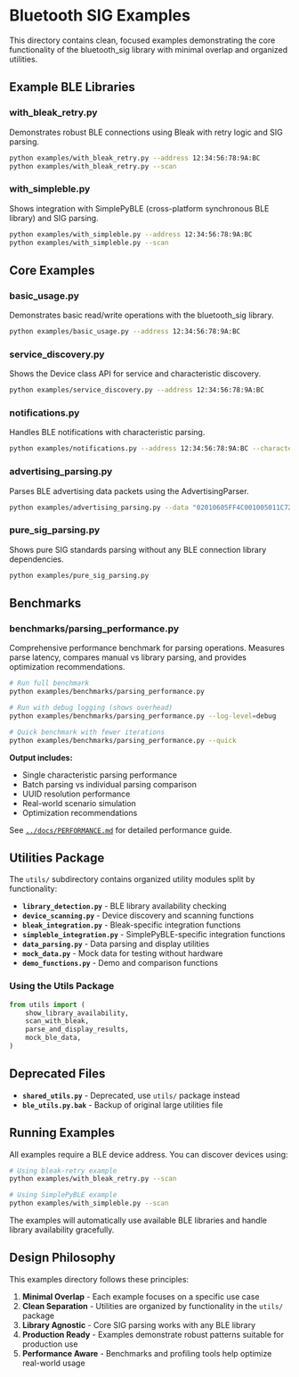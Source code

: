 # Bluetooth SIG Examples

This directory contains clean, focused examples demonstrating the core functionality of the bluetooth_sig library with minimal overlap and organized utilities.

## Example BLE Libraries

### with_bleak_retry.py

Demonstrates robust BLE connections using Bleak with retry logic and SIG parsing.

```bash
python examples/with_bleak_retry.py --address 12:34:56:78:9A:BC
python examples/with_bleak_retry.py --scan
```

### with_simpleble.py

Shows integration with SimplePyBLE (cross-platform synchronous BLE library) and SIG parsing.

```bash
python examples/with_simpleble.py --address 12:34:56:78:9A:BC
python examples/with_simpleble.py --scan
```

## Core Examples

### basic_usage.py

Demonstrates basic read/write operations with the bluetooth_sig library.

```bash
python examples/basic_usage.py --address 12:34:56:78:9A:BC
```

### service_discovery.py

Shows the Device class API for service and characteristic discovery.

```bash
python examples/service_discovery.py --address 12:34:56:78:9A:BC
```

### notifications.py

Handles BLE notifications with characteristic parsing.

```bash
python examples/notifications.py --address 12:34:56:78:9A:BC --characteristic 2A19
```

### advertising_parsing.py

Parses BLE advertising data packets using the AdvertisingParser.

```bash
python examples/advertising_parsing.py --data "02010605FF4C001005011C7261F4"
```

### pure_sig_parsing.py

Shows pure SIG standards parsing without any BLE connection library dependencies.

```bash
python examples/pure_sig_parsing.py
```

## Benchmarks

### benchmarks/parsing_performance.py

Comprehensive performance benchmark for parsing operations. Measures parse latency, compares manual vs library parsing, and provides optimization recommendations.

```bash
# Run full benchmark
python examples/benchmarks/parsing_performance.py

# Run with debug logging (shows overhead)
python examples/benchmarks/parsing_performance.py --log-level=debug

# Quick benchmark with fewer iterations
python examples/benchmarks/parsing_performance.py --quick
```

**Output includes:**

- Single characteristic parsing performance
- Batch parsing vs individual parsing comparison
- UUID resolution performance
- Real-world scenario simulation
- Optimization recommendations

See [`../docs/PERFORMANCE.md`](../docs/PERFORMANCE.md) for detailed performance guide.

## Utilities Package

The `utils/` subdirectory contains organized utility modules split by functionality:

- **`library_detection.py`** - BLE library availability checking
- **`device_scanning.py`** - Device discovery and scanning functions
- **`bleak_integration.py`** - Bleak-specific integration functions
- **`simpleble_integration.py`** - SimplePyBLE-specific integration functions
- **`data_parsing.py`** - Data parsing and display utilities
- **`mock_data.py`** - Mock data for testing without hardware
- **`demo_functions.py`** - Demo and comparison functions

### Using the Utils Package

```python
from utils import (
    show_library_availability,
    scan_with_bleak,
    parse_and_display_results,
    mock_ble_data,
)
```

## Deprecated Files

- **`shared_utils.py`** - Deprecated, use `utils/` package instead
- **`ble_utils.py.bak`** - Backup of original large utilities file

## Running Examples

All examples require a BLE device address. You can discover devices using:

```bash
# Using bleak-retry example
python examples/with_bleak_retry.py --scan

# Using SimplePyBLE example
python examples/with_simpleble.py --scan
```

The examples will automatically use available BLE libraries and handle library availability gracefully.

## Design Philosophy

This examples directory follows these principles:

1. **Minimal Overlap** - Each example focuses on a specific use case
1. **Clean Separation** - Utilities are organized by functionality in the `utils/` package
1. **Library Agnostic** - Core SIG parsing works with any BLE library
1. **Production Ready** - Examples demonstrate robust patterns suitable for production use
1. **Performance Aware** - Benchmarks and profiling tools help optimize real-world usage

